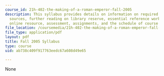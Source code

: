 ```yaml
---
course_id: 21h-402-the-making-of-a-roman-emperor-fall-2005
description: This syllabus provides details on information on required books, online
  sources, further reading on library reserve, essential reference works in the library,
  online resource, assessment, assignments, and the schedule of course topics.
file_location: /coursemedia/21h-402-the-making-of-a-roman-emperor-fall-2005/ab738c409f917763eedc67a608d49e65_MIT21H_402f05_syllf05.pdf
file_type: application/pdf
layout: pdf
title: Fall 2005 Syllabus
type: course
uid: ab738c409f917763eedc67a608d49e65

---
```

None
